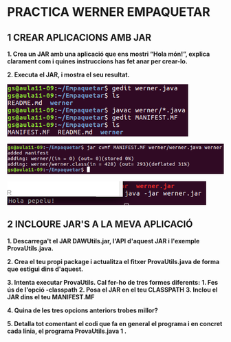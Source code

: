 # PRACTICA WERNER EMPAQUETAR #
## 1 CREAR APLICACIONS AMB JAR ##

**1. Crea un JAR amb una aplicació que ens mostri “Hola món!”, explica clarament com i
quines instruccions has fet anar per crear-lo.**

**2. Executa el JAR, i mostra el seu resultat.**

![](src/images/1.png)


![](src/images/2.png)


![](src/images/3.png)

## 2 INCLOURE JAR'S A LA MEVA APLICACIÓ ##

**1. Descarrega't el JAR DAWUtils.jar, l'API d'aquest JAR i l'exemple ProvaUtils.java.**

**2. Crea el teu propi package i actualitza el fitxer ProvaUtils.java de forma que estigui
dins d'aquest.**

**3. Intenta executar ProvaUtils. Cal fer-ho de tres formes diferents:**
**1. Fes ús de l'opció -classpath**
**2. Posa el JAR en el teu CLASSPATH**
**3. Inclou el JAR dins el teu MANIFEST.MF**

**4. Quina de les tres opcions anteriors trobes millor?**

**5. Detalla tot comentant el codi que fa en general el programa i en concret cada línia, el
programa ProvaUtils.java 1 .**
